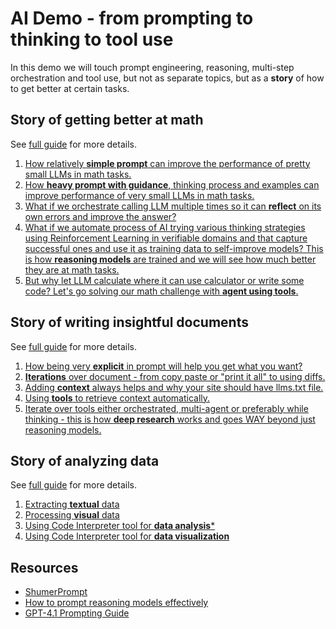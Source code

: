 # AI Demo - from prompting to thinking to tool use
In this demo we will touch prompt engineering, reasoning, multi-step orchestration and tool use, but not as separate topics, but as a **story** of how to get better at certain tasks.

## Story of getting better at math
See [full guide](./docs/math.md) for more details.

1. [How relatively **simple prompt** can improve the performance of pretty small LLMs in math tasks.](./docs/math.md#1-simple-prompt)
2. [How **heavy prompt with guidance**, thinking process and examples can improve performance of very small LLMs in math tasks.](./docs/math.md#2-heavy-prompt)
3. [What if we orchestrate calling LLM multiple times so it can **reflect** on its own errors and improve the answer?](./docs/math.md#3-reflection)
4. [What if we automate process of AI trying various thinking strategies using Reinforcement Learning in verifiable domains and that capture successful ones and use it as training data to self-improve models? This is how **reasoning models** are trained and we will see how much better they are at math tasks.](./docs/math.md#4-reasoning-thinking-model)
5. [But why let LLM calculate where it can use calculator or write some code? Let's go solving our math challenge with **agent using tools**.](./docs/math.md#5-agent-using-tools)

## Story of writing insightful documents
See [full guide](./docs/creating_documents.md) for more details.

1. [How being very **explicit** in prompt will help you get what you want?](./docs/creating_documents.md#1-being-explicit-about-what-you-want)
2. [**Iterations** over document - from copy paste or "print it all" to using diffs.](./docs/creating_documents.md#2-iterations-over-document)
3. [Adding **context** always helps and why your site should have llms.txt file.](./docs/creating_documents.md#3-adding-context)
4. [Using **tools** to retrieve context automatically.](./docs/creating_documents.md#4-using-tools-to-retrieve-context-automatically)
5. [Iterate over tools either orchestrated, multi-agent or preferably while thinking - this is how **deep research** works and goes WAY beyond just reasoning models.](./docs/creating_documents.md#5-iterate-over-tools-either-orchestrated-or-while-thinking---this-how-deep-research-works)

## Story of analyzing data
See [full guide](./docs/analyzing_data.md) for more details.

1. [Extracting **textual** data](./docs/analyzing_data.md#1-extracting-textual-data)
2. [Processing **visual** data](./docs/analyzing_data.md#2-processing-visual-data)
3. [Using Code Interpreter tool for **data analysis***](./docs/analyzing_data.md#3-using-code-interpreter-tool-for-data-analysis)
4. [Using Code Interpreter tool for **data visualization**](./docs/analyzing_data.md#4-using-code-interpreter-tool-for-data-visualization)

## Resources
- [ShumerPrompt](https://shumerprompt.com/)
- [How to prompt reasoning models effectively](https://platform.openai.com/docs/guides/reasoning-best-practices#how-to-prompt-reasoning-models-effectively)
- [GPT-4.1 Prompting Guide](https://cookbook.openai.com/examples/gpt4-1_prompting_guide)